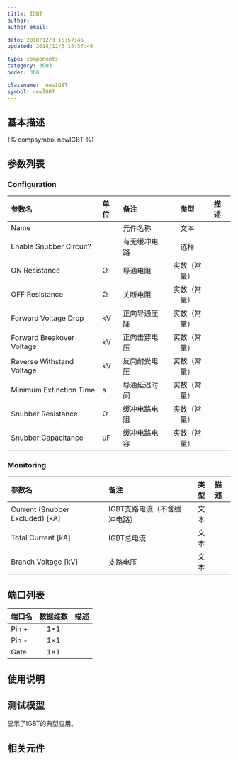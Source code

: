 ```yaml
---
title: IGBT
author: 
author_email:

date: 2018/12/3 15:57:46
updated: 2018/12/3 15:57:46

type: components
category: 3003
order: 300

classname: _newIGBT
symbol: newIGBT
---
```

## 基本描述
{% compsymbol newIGBT %}

## 参数列表
### Configuration
| 参数名 | 单位 | 备注 | 类型 | 描述 |
| :--- | :--- | :--- | :--: | :--- |
| Name |  | 元件名称 | 文本 |  |
| Enable Snubber Circuit? |  | 有无缓冲电路 | 选择 |  |
| ON Resistance | Ω | 导通电阻 | 实数（常量） |  |
| OFF Resistance | Ω | 关断电阻 | 实数（常量） |  |
| Forward Voltage Drop | kV | 正向导通压降 | 实数（常量） |  |
| Forward Breakover Voltage | kV | 正向击穿电压 | 实数（常量） |  |
| Reverse Withstand Voltage | kV | 反向耐受电压 | 实数（常量） |  |
| Minimum Extinction Time | s | 导通延迟时间 | 实数（常量） |  |
| Snubber Resistance | Ω | 缓冲电路电阻 | 实数（常量） |  |
| Snubber Capacitance | μF | 缓冲电路电容 | 实数（常量） |  |

### Monitoring
| 参数名 | 备注 | 类型 | 描述 |
| :--- | :--- | :--: | :--- |
| Current (Snubber Excluded) \[kA\] | IGBT支路电流（不含缓冲电路） | 文本 |  |
| Total Current \[kA\] | IGBT总电流 | 文本 |  |
| Branch Voltage \[kV\] | 支路电压 | 文本 |  |


## 端口列表

| 端口名 | 数据维数 | 描述 |
| :--- | :--:  | :--- |
| Pin + | 1×1 | |                   
| Pin - | 1×1 | |                   
| Gate | 1×1 | |                   

## 使用说明


## 测试模型
[<test name>](<test link>)显示了IGBT的典型应用。

## 相关元件


